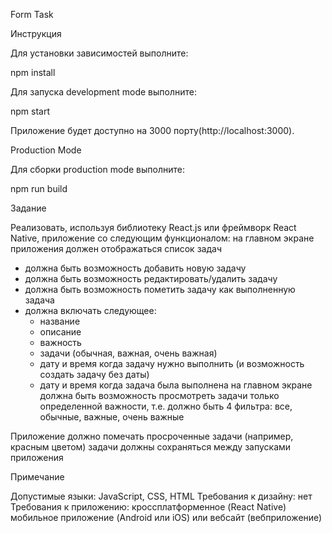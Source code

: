 Form Task

Инструкция

Для установки зависимостей выполните:

npm install

Для запуска development mode выполните:

npm start

Приложение будет доступно на 3000 порту(http://localhost:3000).

Production Mode

Для сборки production mode выполните:

npm run build

Задание

Реализовать, используя библиотеку React.js или фреймворк React Native, приложение
со следующим функционалом:
на главном экране приложения должен отображаться список задач
* должна быть возможность добавить новую задачу
* должна быть возможность редактировать/удалить задачу
* должна быть возможность пометить задачу как выполненную задача
* должна включать следующее:
    - название
    - описание
    - важность
    - задачи (обычная, важная, очень важная)
    - дату и время когда задачу нужно выполнить (и возможность создать задачу без даты)
    - дату и время когда задача была выполнена на
      главном экране должна быть возможность просмотреть задачи только
      определенной важности, т.е. должно быть 4 фильтра: все, обычные, важные,
      очень важные

Приложение должно помечать просроченные задачи (например, красным цветом) задачи
должны сохраняться между запусками приложения

Примечание

Допустимые языки: JavaScript, CSS, HTML
Требования к дизайну: нет
Требования к приложению: кроссплатформенное (React Native) мобильное приложение
(Android или iOS) или вебсайт (вебприложение)